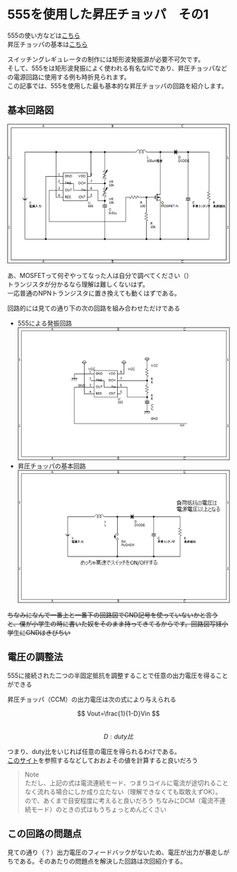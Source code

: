 # 555を使用した昇圧チョッパ　その1  

555の使い方などは[こちら](oscillator.md)  
昇圧チョッパの基本は[こちら](step-up-converter.md)  

スイッチングレギュレータの制作には矩形波発振源が必要不可欠です。  
そして、555をは矩形波発振によく使われる有名なICであり、昇圧チョッパなどの電源回路に使用する例も時折見られます。  
この記事では、555を使用した最も基本的な昇圧チョッパの回路を紹介します。  

## 基本回路図  
![step-up555](images/step-up_5551.png)  

あ、MOSFETって何ぞやってなった人は自分で調べてください（）  
トランジスタが分かるなら理解は難しくないはず。  
一応普通のNPNトランジスタに置き換えても動くはずである。  

回路的には見ての通り下の次の回路を組み合わせただけである  

- 555による発振回路  
![555](images/555.png)  
- 昇圧チョッパの基本回路  
![step-up](images/basic_step-up-converter.png)  

~~ちなみになんで一番上と一番下の回路図でGND記号を使っていないかと言うと、僕が小学生の時に書いた奴をそのまま持ってきてるからです。回路図写経小学生にGNDはきびちい~~  

## 電圧の調整法  

555に接続された二つの半固定抵抗を調整することで任意の出力電圧を得ることができる  

昇圧チョッパ（CCM）の出力電圧は次の式により与えられる  

$$ Vout=\frac{1}{1-D}Vin $$  
$$ D:duty比 $$  

つまり、duty比をいじれば任意の電圧を得られるわけである。  
[このサイト](https://www.zea.jp/audio/schematic/sc_file/018.htm)を参照するなどしておおよその値を計算すると良いだろう  

>Note  
>ただし、上記の式は電流連続モード、つまりコイルに電流が途切れることなく流れる場合にしか成り立たない（理解できなくても取敢えずOK）。  
>ので、あくまで目安程度に考えると良いだろう
>ちなみにDCM（電流不連続モード）のときの式はもうちょっとめんどくさい  

## この回路の問題点  

見ての通り（？）出力電圧のフィードバックがないため、電圧が出力が暴走しがちである。そのあたりの問題点を解決した回路は次回紹介する。